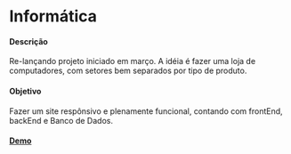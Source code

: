 <h1>Informática</h1>
  
  <h4>Descrição</h4>
  Re-lançando projeto iniciado em março.
  A idéia é fazer uma loja de computadores, com setores bem separados por tipo de produto.
  
  <h4>Objetivo</h4>
  Fazer um site respônsivo e plenamente funcional, contando com frontEnd, backEnd e Banco de Dados.
  
  
  <a href="https://codepen.io/adrielrosanelli/pen/JjKYZMm"><h4>Demo</h4></a>
